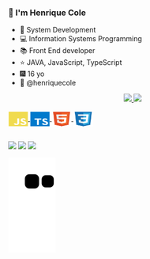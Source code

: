 ###   👑 I'm Henrique Cole

- 🔭 System Development
- 💻 Information Systems Programming
- 📚 Front End developer
- ⭐ JAVA, JavaScript, TypeScript
- 🎆 16 yo
- 📌 @henriquecole

<div align="center">
  <a href="https://github.com/HenriqueCole">
  <img height="150em" src="https://github-readme-stats.vercel.app/api?username=HenriqueCole&show_icons=true&theme=dark&include_all_commits=true&count_private=true"/>
  <img height="150em" src="https://github-readme-stats.vercel.app/api/top-langs/?username=HenriqueCole&layout=compact&langs_count=7&theme=dark"/>
 </div>
  <div style="display: inline_block"><br>
  <img align="center" alt="Cole-Js" height="30" width="40" src="https://raw.githubusercontent.com/devicons/devicon/master/icons/javascript/javascript-plain.svg">
  <img align="center" alt="Cole-Ts" height="30" width="40" src="https://raw.githubusercontent.com/devicons/devicon/master/icons/typescript/typescript-plain.svg">
  <img align="center" alt="Cole-HTML" height="30" width="40" src="https://raw.githubusercontent.com/devicons/devicon/master/icons/html5/html5-original.svg">
  <img align="center" alt="Cole-CSS" height="30" width="40" src="https://raw.githubusercontent.com/devicons/devicon/master/icons/css3/css3-original.svg">
</div>
  
##
  <div> 
  <a href="https://instagram.com/henriquecole" target="_blank"><img src="https://img.shields.io/badge/-Instagram-%23E4405F?style=for-the-badge&logo=instagram&logoColor=white" target="_blank"></a>
  <a href = "mailto:henriquecolefernandes@gmail.com"><img src="https://img.shields.io/badge/-Gmail-%23333?style=for-the-badge&logo=gmail&logoColor=white" target="_blank"></a>
  <a href="https://www.linkedin.com/in/henrique-cole-fernandes-61b233232/" target="_blank"><img src="https://img.shields.io/badge/-LinkedIn-%230077B5?style=for-the-badge&logo=linkedin&logoColor=white" target="_blank"></a> 
 </div>
  
  ![Snake animation](https://github.com/HenriqueCole/HenriqueCole/blob/output/github-contribution-grid-snake.svg)
